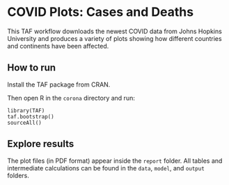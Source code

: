# COVID Plots: Cases and Deaths

This TAF workflow downloads the newest COVID data from Johns Hopkins University
and produces a variety of plots showing how different countries and continents
have been affected.

## How to run

Install the TAF package from CRAN.

Then open R in the `corona` directory and run:

```
library(TAF)
taf.bootstrap()
sourceAll()
```

## Explore results

The plot files (in PDF format) appear inside the `report` folder. All tables and
intermediate calculations can be found in the `data`, `model`, and `output`
folders.
